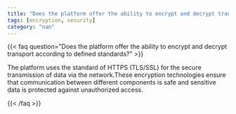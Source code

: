 ```yaml
---
title: "Does the platform offer the ability to encrypt and decrypt transport according to defined standards?"
tags: [encryption, security]
category: "nan"
---
```


<!-- QUESTION -->

{{< faq question="Does the platform offer the ability to encrypt and decrypt transport according to defined standards?" >}}

<!-- ANSWER -->

The platform uses the standard of HTTPS (TLS/SSL) for the secure transmission of data via the network.These encryption technologies ensure that communication between different components is safe and sensitive data is protected against unauthorized access.

{{< /faq >}}
